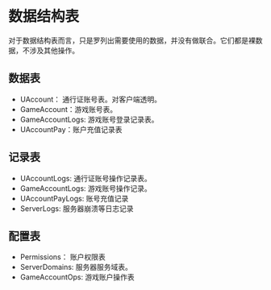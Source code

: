 # 数据结构表

对于数据结构表而言，只是罗列出需要使用的数据，并没有做联合。它们都是裸数据，不涉及其他操作。

## 数据表
* UAccount： 通行证账号表。对客户端透明。
* GameAccount：游戏账号表。
* GameAccountLogs: 游戏账号登录记录表。
* UAccountPay：账户充值记录表


## 记录表
* UAccountLogs: 通行证账号操作记录表。
* GameAccountLogs: 游戏账号操作记录。
* UAccountPayLogs: 账号充值记录
* ServerLogs: 服务器崩溃等日志记录

## 配置表
* Permissions： 账户权限表
* ServerDomains: 服务器服务域表。
* GameAccountOps: 游戏账户操作表

